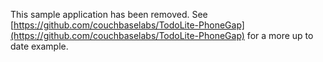 This sample application has been removed. See [https://github.com/couchbaselabs/TodoLite-PhoneGap](https://github.com/couchbaselabs/TodoLite-PhoneGap) for a more up to date example.
